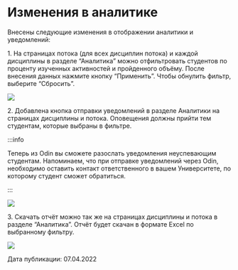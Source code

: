 # Изменения в аналитике

Внесены следующие изменения в отображении аналитики и уведомлений:

1\. На страницах потока (для всех дисциплин потока) и каждой дисциплины в разделе “Аналитика” можно отфильтровать студентов по проценту изученных активностей и пройденного объёму. После внесения данных нажмите кнопку “Применить”. Чтобы обнулить фильтр, выберите “Сбросить”.

![](https://lh4.googleusercontent.com/qKmRo1kqiOZexToCR3oaWLTU896hL4IEkNCoj1JngTT6Qb8fAw6aw1kkwGXil8XxezpjRg5J3fxP0Tp8krR-RuDZmOxbumKZFpxGFefr8t77D8wXHOJqCETZoM-FBq3swNEJZE4Y)

2\. Добавлена кнопка отправки уведомлений в разделе Аналитики на страницах дисциплины и потока. Оповещения должны прийти тем студентам, которые выбраны в фильтре.

:::info

Теперь из Odin вы сможете разослать уведомления неуспевающим студентам. Напоминаем, что при отправке уведомлений через Odin, необходимо оставить контакт ответственного в вашем Университете, по которому студент сможет обратиться.

:::

![](https://lh3.googleusercontent.com/fRcJAY3czeaEUFPNjTJwYbeqcKz-TiH\_Q7uRAgH3N7LfpEk72F\_Ydn\_B1PkbkBIyLDIjp9eZwnyGJ\_i-bmMmZcLb25l7buCo02XHcRvKLNrz1pArCffZTF9HfSFH0YyrdZOGzF\_o)

3\. Скачать отчёт можно так же на страницах дисциплины и потока в разделе “Аналитика”. Отчёт будет скачан в формате Excel по выбранному фильтру.

![](https://lh6.googleusercontent.com/3j-TOafEXNJmw1A0FR7jsF797Cg\_b1Gjx8Mg4bsOaKLOlAg096NV3fWKcu2mKqxnYqVxfd2W0vsttdgZlJgsfUjQACqpoNIMUNMkXA1N91DZ\_WwpYHEJ556LWbFY\_vxuzUq3-G-U)

Дата публикации: 07.04.2022
